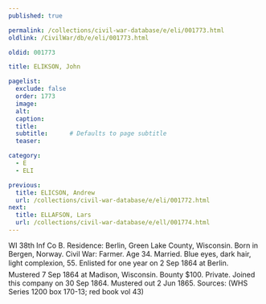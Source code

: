 ```yaml
---
published: true

permalink: /collections/civil-war-database/e/eli/001773.html
oldlink: /CivilWar/db/e/eli/001773.html

oldid: 001773

title: ELIKSON, John

pagelist:
  exclude: false
  order: 1773
  image: 
  alt:
  caption:
  title:
  subtitle:      # Defaults to page subtitle
  teaser:

category: 
  - E 
  - ELI

previous:
  title: ELICSON, Andrew
  url: /collections/civil-war-database/e/eli/001772.html  
next:
  title: ELLAFSON, Lars
  url: /collections/civil-war-database/e/ell/001774.html   
---
```

WI 38th Inf Co B. Residence: Berlin, Green Lake County, Wisconsin. Born in Bergen, Norway. Civil War: Farmer. Age 34. Married. Blue eyes, dark hair, light complexion, 5&#146;5&#148;. Enlisted for one year on 2 Sep 1864 at Berlin. Mustered 7 Sep 1864 at Madison, Wisconsin. Bounty $100. Private. Joined this company on 30 Sep 1864. Mustered out 2 Jun 1865. Sources: (WHS Series 1200 box 170-13; red book vol 43)